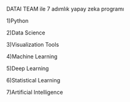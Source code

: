 DATAI TEAM ile 7 adımlık yapay zeka programı

1)Python

2)Data Science

3)Visualization Tools

4)Machine Learning

5)Deep Learning

6)Statistical Learning

7)Artificial Intelligence

